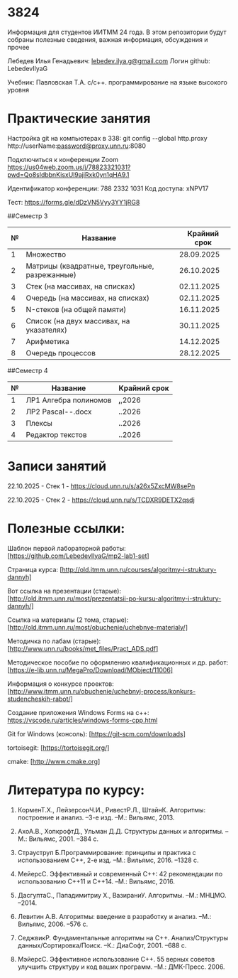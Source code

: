 # 3824
Информация для студентов ИИТММ 24 года.
В этом репозитории будут собраны полезные сведения, важная информация, обсуждения и прочее

Лебедев Илья Генадьевич: lebedev.ilya.g@gmail.com
Логин github: LebedevIlyaG 

Учебник:
Павловская Т.А. с/с++. программирование на языке высокого уровня

# Практические занятия

Настройка git на компьютерах в 338: git config --global http.proxy http://userName:password@proxy.unn.ru:8080

Подключиться к конференции Zoom
https://us04web.zoom.us/j/78823321031?pwd=Qo8sldbbnKisxUl9ajiRxk0yn1qHA9.1

Идентификатор конференции: 788 2332 1031
Код доступа: xNPV17

Тест: https://forms.gle/dDzVN5Vyy3YY1jRG8

##Семестр 3

|№|Название|Крайний срок|
|-------------|-------------|-------------|
|1|Множество|28.09.2025|
|2|Матрицы (квадратные, треугольные, разрежанные)|26.10.2025|
|3|Стек (на массивах, на списках)|02.11.2025|
|4|Очередь (на массивах, на списках)|02.11.2025|
|5|N-стеков (на общей памяти)|16.11.2025|
|6|Список (на двух массивах, на указателях)|30.11.2025|
|7|Арифметика|14.12.2025|
|8|Очередь процессов|28.12.2025|

##Семестр 4

|№|Название|Крайний срок|
|-------------|-------------|-------------|
|1|ЛР1 Алгебра полиномов|__,__,2026|
|2|ЛР2 Pascal--.docx|__.__.2026|
|3|Плексы|__.__.2026|
|4|Редактор текстов|__.__.2026|


# Записи занятий

22.10.2025 - Стек 1 - https://cloud.unn.ru/s/a26x5ZxcMW8sePn

22.10.2025 - Стек 2 - https://cloud.unn.ru/s/TCDXR9DETX2qsdj

# Полезные ссылки:

Шаблон первой лабораторной работы: [https://github.com/LebedevIlyaG/mp2-lab1-set]

Страница курса: [http://old.itmm.unn.ru/courses/algoritmy-i-struktury-dannyh]

Вот ссылка на презентации (старые): [http://old.itmm.unn.ru/most/prezentatsii-po-kursu-algoritmy-i-struktury-dannyh/]

Ссылка на материалы (2 тома, старые): [http://old.itmm.unn.ru/most/obuchenie/uchebnye-materialy/]

Методичка по лабам (старые): [http://www.unn.ru/books/met_files/Pract_ADS.pdf]


Методическое пособие по оформлению квалификационных и др. работ: [https://e-lib.unn.ru/MegaPro/Download/MObject/11006]
﻿


Информация о конкурсе проектов: [http://www.itmm.unn.ru/obuchenie/uchebnyj-process/konkurs-studencheskih-rabot/]

Создание приложения Windows Forms на c++: https://vscode.ru/articles/windows-forms-cpp.html

Git for Windows (консоль): [https://git-scm.com/downloads] 

tortoisegit: [https://tortoisegit.org/]

cmake: [http://www.cmake.org]


# Литература по курсу:

1. КорменТ.Х., ЛейзерсонЧ.И., РивестР.Л., ШтайнК. Алгоритмы: построение и анализ. –3-е изд. –М.: Вильямс, 2013.

2. АхоА.В., ХопкрофтД., Ульман Д.Д. Структуры данных и алгоритмы. –М.: Вильямс, 2001. –384 с.

3. Страуструп Б.Программирование: принципы и практика с использованием С++, 2-е изд. –М.: Вильямс, 2016. –1328 с.

4. МейерсС. Эффективный и современный С++: 42 рекомендации по использованию C++11 и C++14. –М.: Вильямс, 2016.

5. ДасгуптаС., Пападимитриу Х., ВазираниУ. Алгоритмы. –М.: МНЦМО. –2014.

6. Левитин А.В. Алгоритмы: введение в разработку и анализ. –М.: Вильямс, 2006. –576 с.

7. СеджвикР. Фундаментальные алгоритмы на С++. Анализ/Структуры данных/Сортировка/Поиск. –К.: ДиаСофт, 2001. –688 с.

8. МэйерсС. Эффективное использование C++. 55 верных советов улучшить структуру и код ваших программ. –М.: ДМК-Пресс. 2006.

